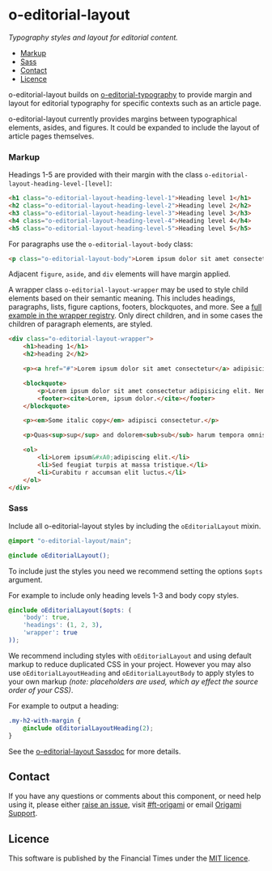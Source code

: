 o-editorial-layout
=================

_Typography styles and layout for editorial content._

- [Markup](#markup)
- [Sass](#sass)
- [Contact](#contact)
- [Licence](#licence)

o-editorial-layout builds on [o-editorial-typography](https://registry.origami.ft.com/components/o-editorial-typography) to provide margin and layout for editorial typography for specific contexts such as an article page.

o-editorial-layout currently provides margins between typographical elements, asides, and figures. It could be expanded to include the layout of article pages themselves.

### Markup

Headings 1-5 are provided with their margin with the class `o-editorial-layout-heading-level-[level]`:

```html
<h1 class="o-editorial-layout-heading-level-1">Heading level 1</h1>
<h2 class="o-editorial-layout-heading-level-2">Heading level 2</h2>
<h3 class="o-editorial-layout-heading-level-3">Heading level 3</h3>
<h4 class="o-editorial-layout-heading-level-4">Heading level 4</h4>
<h5 class="o-editorial-layout-heading-level-5">Heading level 5</h5>
```

For paragraphs use the `o-editorial-layout-body` class:

```html
<p class="o-editorial-layout-body">Lorem ipsum dolor sit amet consectetur adipisicing elit.</p>
```

Adjacent `figure`, `aside`, and `div` elements will have margin applied.

A wrapper class `o-editorial-layout-wrapper` may be used to style child elements based on their semantic meaning. This includes headings, paragraphs, lists, figure captions, footers, blockquotes, and more. See a [full example in the wrapper registry](https://registry.origami.ft.com/components/o-editorial-layout). Only direct children, and in some cases the children of paragraph elements, are styled.

```html
<div class="o-editorial-layout-wrapper">
	<h1>heading 1</h1>
	<h2>heading 2</h2>

	<p><a href="#">Lorem ipsum dolor sit amet consectetur</a> adipisicing elit.</p>

	<blockquote>
		<p>Lorem ipsum dolor sit amet consectetur adipisicing elit. Nemo, quaerat!</p>
		<footer><cite>Lorem, ipsum dolor.</cite></footer>
	</blockquote>

	<p><em>Some italic copy</em> adipisci consectetur.</p>

	<p>Quas<sup>sup</sup> and dolorem<sub>sub</sub> harum tempora omnis.</p>

	<ol>
		<li>Lorem ipsum&#xA0;adipiscing elit.</li>
		<li>Sed feugiat turpis at massa tristique.</li>
		<li>Curabitu r accumsan elit luctus.</li>
	</ol>
</div>
```

### Sass

Include all o-editorial-layout styles by including the `oEditorialLayout` mixin.

```scss
@import "o-editorial-layout/main";

@include oEditorialLayout();
```

To include just the styles you need we recommend setting the options `$opts` argument.

For example to include only heading levels 1-3 and body copy styles.
```scss
@include oEditorialLayout($opts: (
	'body': true,
	'headings': (1, 2, 3),
	'wrapper': true
));
```

We recommend including styles with `oEditorialLayout` and using default markup to reduce duplicated CSS in your project. However you may also use `oEditorialLayoutHeading` and `oEditorialLayoutBody` to apply styles to your own markup _(note: placeholders are used, which ay effect the source order of your CSS)_.

For example to output a heading:
```scss
.my-h2-with-margin {
    @include oEditorialLayoutHeading(2);
}
```

See the [o-editorial-layout Sassdoc](https://registry.origami.ft.com/components/o-editorial-layout/sassdoc) for more details.

## Contact

If you have any questions or comments about this component, or need help using it, please either [raise an issue](https://github.com/Financial-Times/o-editorial-typography/issues), visit [#ft-origami](https://financialtimes.slack.com/messages/ft-origami/) or email [Origami Support](mailto:origami-support@ft.com).

## Licence

This software is published by the Financial Times under the [MIT licence](http://opensource.org/licenses/MIT).
